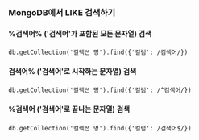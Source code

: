 ### MongoDB에서 LIKE 검색하기
#### %검색어% ('검색어'가 포함된 모든 문자열) 검색
```
db.getCollection('컬렉션 명').find({'컬럼': /검색어/})
```

#### 검색어% ('검색어'로 시작하는 문자열) 검색
```
db.getCollection('컬렉션 명').find({'컬럼': /^검색어/})
```

#### %검색어 ('검색어'로 끝나는 문자열) 검색
```
db.getCollection('컬렉션 명').find({'컬럼': /검색어$/})
```
